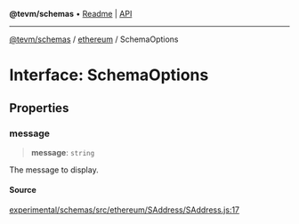 **@tevm/schemas** • [Readme](../../README.md) \| [API](../../modules.md)

***

[@tevm/schemas](../../README.md) / [ethereum](../README.md) / SchemaOptions

# Interface: SchemaOptions

## Properties

### message

> **message**: `string`

The message to display.

#### Source

[experimental/schemas/src/ethereum/SAddress/SAddress.js:17](https://github.com/evmts/tevm-monorepo/blob/main/experimental/schemas/src/ethereum/SAddress/SAddress.js#L17)

